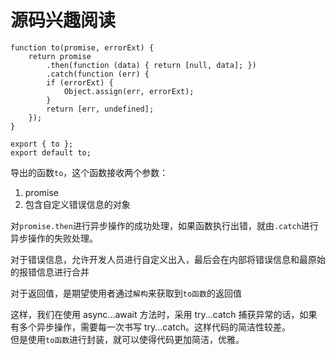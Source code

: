 # 源码兴趣阅读

```
function to(promise, errorExt) {
    return promise
        .then(function (data) { return [null, data]; })
        .catch(function (err) {
        if (errorExt) {
            Object.assign(err, errorExt);
        }
        return [err, undefined];
    });
}

export { to };
export default to;
```

导出的函数`to`，这个函数接收两个参数：  
1. promise
2. 包含自定义错误信息的对象

对`promise.then`进行异步操作的成功处理，如果函数执行出错，就由`.catch`进行异步操作的失败处理。

对于错误信息，允许开发人员进行自定义出入，最后会在内部将错误信息和最原始的报错信息进行合并

对于返回值，是期望使用者通过`解构`来获取到`to函数`的返回值

这样，我们在使用 async...await 方法时，采用 try...catch 捕获异常的话，如果有多个异步操作，需要每一次书写 try...catch。这样代码的简洁性较差。  
但是使用`to函数`进行封装，就可以使得代码更加简洁，优雅。
















